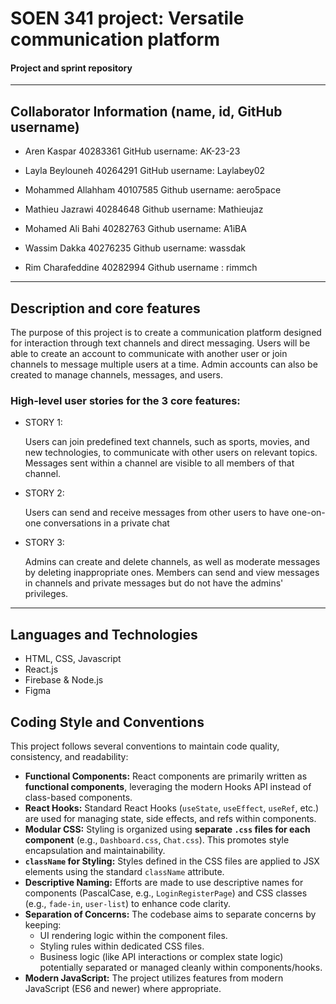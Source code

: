 # SOEN 341 project: Versatile communication platform
####  Project and sprint repository
---
## Collaborator Information (name, id, GitHub username)


* Aren Kaspar
40283361
GitHub username: AK-23-23

* Layla Beylouneh
40264291
GitHub username: Laylabey02

* Mohammed Allahham
40107585
Github username: aero5pace

* Mathieu Jazrawi
40284648
Github username: Mathieujaz

* Mohamed Ali Bahi 
40282763
Github username: A1iBA

* Wassim Dakka
40276235
Github username: wassdak

* Rim Charafeddine
40282994
Github username : rimmch
---

## Description and core features

The purpose of this project is to create a communication platform designed for interaction through text channels and direct messaging. Users will be able to create an account to communicate with another user or join channels to message multiple users at a time. Admin accounts can also be created to manage channels, messages, and users.


### High-level user stories for the 3 core features:

* STORY 1:
  
   Users can join predefined text channels, such as sports, movies, and new technologies, to communicate with other users on relevant topics. Messages sent within a channel are visible to all members of that channel.

* STORY 2:
  
   Users can send and receive messages from other users to have one-on-one conversations in a private chat

* STORY 3:
  
   Admins can create and delete channels, as well as moderate messages by deleting inappropriate ones. Members can send and view messages in channels and private messages but do not have the admins' privileges.

---

## Languages and Technologies

* HTML, CSS, Javascript
* React.js
* Firebase & Node.js
* Figma

## Coding Style and Conventions

This project follows several conventions to maintain code quality, consistency, and readability:

* **Functional Components:** React components are primarily written as **functional components**, leveraging the modern Hooks API instead of class-based components.
* **React Hooks:** Standard React Hooks (`useState`, `useEffect`, `useRef`, etc.) are used for managing state, side effects, and refs within components.
* **Modular CSS:** Styling is organized using **separate `.css` files for each component** (e.g., `Dashboard.css`, `Chat.css`). This promotes style encapsulation and maintainability.
* **`className` for Styling:** Styles defined in the CSS files are applied to JSX elements using the standard `className` attribute.
* **Descriptive Naming:** Efforts are made to use descriptive names for components (PascalCase, e.g., `LoginRegisterPage`) and CSS classes (e.g., `fade-in`, `user-list`) to enhance code clarity.
* **Separation of Concerns:** The codebase aims to separate concerns by keeping:
    * UI rendering logic within the component files.
    * Styling rules within dedicated CSS files.
    * Business logic (like API interactions or complex state logic) potentially separated or managed cleanly within components/hooks.
* **Modern JavaScript:** The project utilizes features from modern JavaScript (ES6 and newer) where appropriate.

